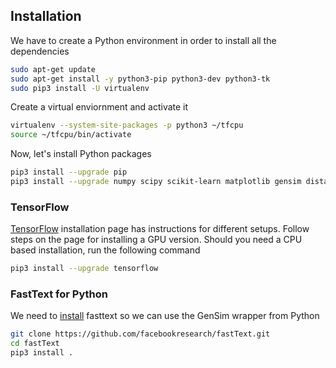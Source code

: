 ## Installation

We have to create a Python environment in order to install all the dependencies
```bash
sudo apt-get update
sudo apt-get install -y python3-pip python3-dev python3-tk
sudo pip3 install -U virtualenv
```

Create a virtual enviornment and activate it
```bash
virtualenv --system-site-packages -p python3 ~/tfcpu
source ~/tfcpu/bin/activate 
```

Now, let's install Python packages
```bash
pip3 install --upgrade pip
pip3 install --upgrade numpy scipy scikit-learn matplotlib gensim distance
```

### TensorFlow

[TensorFlow](https://www.tensorflow.org/install/pip) installation page has instructions for different setups. Follow steps on the page for installing a GPU version. Should you need a CPU based installation, run the following command

```bash
pip3 install --upgrade tensorflow
```

### FastText for Python
We need to [install](https://github.com/facebookresearch/fastText/#building-fasttext-for-python) fasttext so we can use the GenSim wrapper from Python
```bash
git clone https://github.com/facebookresearch/fastText.git
cd fastText
pip3 install .
```